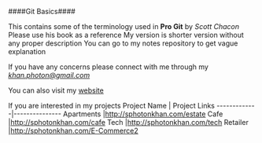 ####Git Basics####

This contains some of the terminology used in
**Pro Git** by *Scott Chacon*
Please use his book as a reference
My version is shorter version without any proper description
You can go to my notes repository to get vague explanation


If you have any concerns please connect with me through 
my *khan.photon@gmail.com*

You can also visit my 
[website](http://sphotonkhan.com)

If you are interested in my projects
Project Name | Project Links
-------------|---------------
Apartments   |http://sphotonkhan.com/estate
Cafe         |http://sphotonkhan.com/cafe
Tech         |http://sphotonkhan.com/tech
Retailer     |http://sphotonkhan.com/E-Commerce2